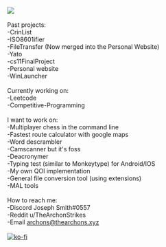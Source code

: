 <!--
**TheArchons/TheArchons** is a ✨ _special_ ✨ repository because its `README.md` (this file) appears on your GitHub profile.

Here are some ideas to get you started:

- 🔭 I’m currently working on ...
- 🌱 I’m currently learning ...
- 👯 I’m looking to collaborate on ...
- 🤔 I’m looking for help with ...
- 💬 Ask me about ...
- 📫 How to reach me: ...
- 😄 Pronouns: ...
- ⚡ Fun fact: ...
-->

<img src="https://skillicons.dev/icons?i=cpp,py,rust,git,github,vscode,bash,powershell,aws,js,html,css" />\
\
Past projects: \
-CrinList \
-ISO8601ifier \
-FileTransfer (Now merged into the Personal Website) \
-Yato \
-cs11FinalProject \
-Personal website \
-WinLauncher \
\
Currently working on: \
-Leetcode \
-Competitive-Programming \
\
I want to work on: \
-Multiplayer chess in the command line \
-Fastest route calculator with google maps \
-Word descrambler \
-Camscanner but it's foss\
-Deacronymer\
-Typing test (similar to Monkeytype) for Android/IOS\
-My own QOI implementation\
-General file conversion tool (using extensions)\
-MAL tools\
\
How to reach me: \
-Discord Joseph Smith#0557\
-Reddit u/TheArchonStrikes \
-Email archons@thearchons.xyz \
\
[![ko-fi](https://ko-fi.com/img/githubbutton_sm.svg)](https://ko-fi.com/H2H0DC8X3)

